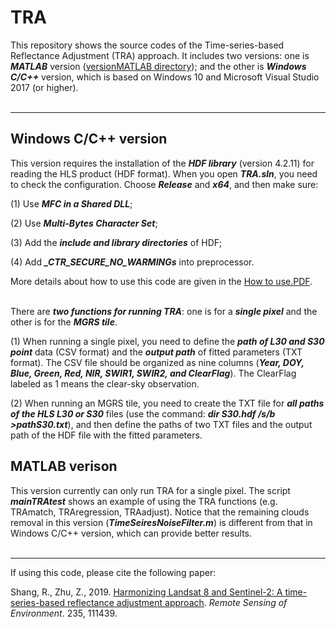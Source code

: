 # TRA
This repository shows the source codes of the Time-series-based Reflectance Adjustment (TRA) approach. It includes two versions: one is ***MATLAB*** version ([versionMATLAB directory](https://github.com/GERSL/TRA/tree/master/versionMATLAB)); and the other is ***Windows C/C++*** version, which is based on Windows 10 and Microsoft Visual Studio 2017 (or higher). <br> <br> 

-------------
## Windows C/C++ version
This version requires the installation of the ***HDF library*** (version 4.2.11) for reading the HLS product (HDF format). When you open ***TRA.sln***, you need to check the configuration. Choose ***Release*** and ***x64***, and then make sure:<br>

  (1) Use ***MFC in a Shared DLL***;<br> 

  (2) Use ***Multi-Bytes Character Set***;<br> 

  (3) Add the ***include and library directories*** of HDF;<br> 

  (4) Add ***_CTR_SECURE_NO_WARMINGs*** into preprocessor.<br> 

More details about how to use this code are given in the [How to use.PDF](https://github.com/GERSL/TRA/blob/master/How%20to%20use.pdf).<br><br>  

There are ***two functions for running TRA***: one is for a ***single pixel*** and the other is for the ***MGRS tile***.<br>

(1) When running a single pixel, you need to define the ***path of L30 and S30 point*** data (CSV format) and the ***output path*** of fitted parameters (TXT format). The CSV file should be organized as nine columns (***Year, DOY, Blue, Green, Red, NIR, SWIR1, SWIR2, and ClearFlag***). The ClearFlag labeled as 1 means the clear-sky observation.<br>

(2) When running an MGRS tile, you need to create the TXT file for ***all paths of the HLS L30 or S30*** files (use the command: ***dir *S30*.hdf /s/b >pathS30.txt***), and then define the paths of two TXT files and the output path of the HDF file with the fitted parameters.<br> 

## MATLAB verison
This version currently can only run TRA for a single pixel. The script ***mainTRAtest*** shows an example of using the TRA functions (e.g. TRAmatch, TRAregression, TRAadjust). Notice that the remaining clouds removal in this version (***TimeSeiresNoiseFilter.m***) is different from that in Windows C/C++ version, which can provide better results.<br> <br> 

-------------
If using this code, please cite the following paper:

Shang, R., Zhu, Z., 2019. [Harmonizing Landsat 8 and Sentinel-2: A time-series-based reflectance adjustment approach](https://www.sciencedirect.com/science/article/pii/S0034425719304584). *Remote Sensing of Environment*. 235, 111439.

